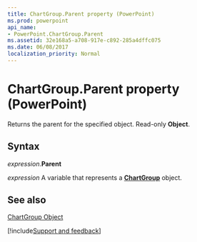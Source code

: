 ```yaml
---
title: ChartGroup.Parent property (PowerPoint)
ms.prod: powerpoint
api_name:
- PowerPoint.ChartGroup.Parent
ms.assetid: 32e168a5-a708-917e-c892-285a4dffc075
ms.date: 06/08/2017
localization_priority: Normal
---
```



# ChartGroup.Parent property (PowerPoint)

Returns the parent for the specified object. Read-only  **Object**.


## Syntax

_expression_.**Parent**

_expression_ A variable that represents a **[ChartGroup](PowerPoint.ChartGroup.md)** object.


## See also


[ChartGroup Object](PowerPoint.ChartGroup.md)

[!include[Support and feedback](~/includes/feedback-boilerplate.md)]
